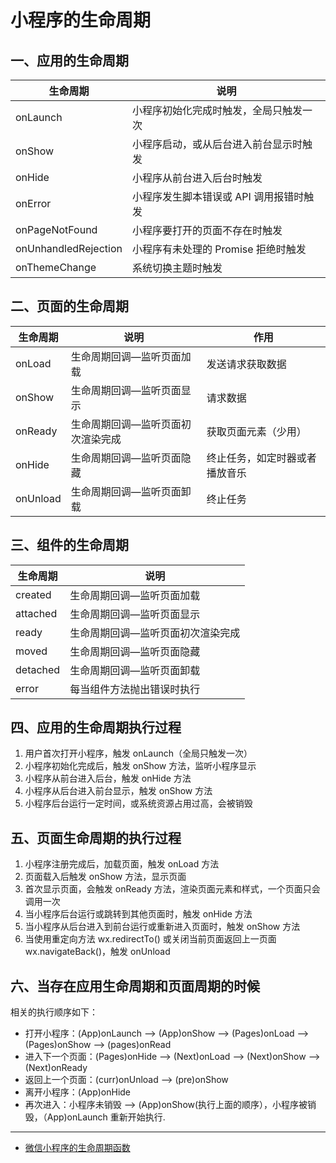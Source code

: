 # 小程序的生命周期

## 一、应用的生命周期

| 生命周期             | 说明                                    |
| -------------------- | --------------------------------------- |
| onLaunch             | 小程序初始化完成时触发，全局只触发一次  |
| onShow               | 小程序启动，或从后台进入前台显示时触发  |
| onHide               | 小程序从前台进入后台时触发              |
| onError              | 小程序发生脚本错误或 API 调用报错时触发 |
| onPageNotFound       | 小程序要打开的页面不存在时触发          |
| onUnhandledRejection | 小程序有未处理的 Promise 拒绝时触发     |
| onThemeChange        | 系统切换主题时触发                      |

## 二、页面的生命周期

| 生命周期 | 说明                              | 作用                           |
| -------- | --------------------------------- | ------------------------------ |
| onLoad   | 生命周期回调—监听页面加载         | 发送请求获取数据               |
| onShow   | 生命周期回调—监听页面显示         | 请求数据                       |
| onReady  | 生命周期回调—监听页面初次渲染完成 | 获取页面元素（少用）           |
| onHide   | 生命周期回调—监听页面隐藏         | 终止任务，如定时器或者播放音乐 |
| onUnload | 生命周期回调—监听页面卸载         | 终止任务                       |

## 三、组件的生命周期

| 生命周期 | 说明                              |
| -------- | --------------------------------- |
| created  | 生命周期回调—监听页面加载         |
| attached | 生命周期回调—监听页面显示         |
| ready    | 生命周期回调—监听页面初次渲染完成 |
| moved    | 生命周期回调—监听页面隐藏         |
| detached | 生命周期回调—监听页面卸载         |
| error    | 每当组件方法抛出错误时执行        |

## 四、应用的生命周期执行过程

1. 用户首次打开小程序，触发 onLaunch（全局只触发一次）
2. 小程序初始化完成后，触发 onShow 方法，监听小程序显示
3. 小程序从前台进入后台，触发 onHide 方法
4. 小程序从后台进入前台显示，触发 onShow 方法
5. 小程序后台运行一定时间，或系统资源占用过高，会被销毁

## 五、页面生命周期的执行过程

1. 小程序注册完成后，加载页面，触发 onLoad 方法
2. 页面载入后触发 onShow 方法，显示页面
3. 首次显示页面，会触发 onReady 方法，渲染页面元素和样式，一个页面只会调用一次
4. 当小程序后台运行或跳转到其他页面时，触发 onHide 方法
5. 当小程序从后台进入到前台运行或重新进入页面时，触发 onShow 方法
6. 当使用重定向方法 wx.redirectTo() 或关闭当前页面返回上一页面 wx.navigateBack()，触发 onUnload

## 六、当存在应用生命周期和页面周期的时候

相关的执行顺序如下：

- 打开小程序：(App)onLaunch --> (App)onShow --> (Pages)onLoad --> (Pages)onShow --> (pages)onRead
- 进入下一个页面：(Pages)onHide --> (Next)onLoad --> (Next)onShow --> (Next)onReady
- 返回上一个页面：(curr)onUnload --> (pre)onShow
- 离开小程序：(App)onHide
- 再次进入：小程序未销毁 --> (App)onShow(执行上面的顺序），小程序被销毁，（App)onLaunch 重新开始执行.

---

- [微信小程序的生命周期函数](https://vue3js.cn/interview/applet/lifecycle.html)
